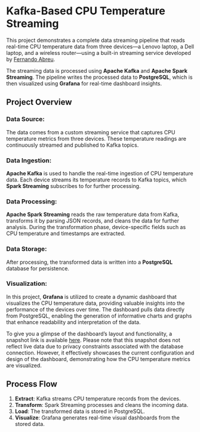 # Kafka-Based CPU Temperature Streaming

This project demonstrates a complete data streaming pipeline that reads real-time CPU temperature data from three devices—a Lenovo laptop, a Dell laptop, and a wireless router—using a built-in streaming service developed by [Fernando Abreu](https://github.com/nandoabreu).

The streaming data is processed using **Apache Kafka** and **Apache Spark Streaming**. The pipeline writes the processed data to **PostgreSQL**, which is then visualized using **Grafana** for real-time dashboard insights.

## Project Overview

### Data Source:
The data comes from a custom streaming service that captures CPU temperature metrics from three devices. These temperature readings are continuously streamed and published to Kafka topics.

### Data Ingestion:
**Apache Kafka** is used to handle the real-time ingestion of CPU temperature data. Each device streams its temperature records to Kafka topics, which **Spark Streaming** subscribes to for further processing.

### Data Processing:
**Apache Spark Streaming** reads the raw temperature data from Kafka, transforms it by parsing JSON records, and cleans the data for further analysis. During the transformation phase, device-specific fields such as CPU temperature and timestamps are extracted.

### Data Storage:
After processing, the transformed data is written into a **PostgreSQL** database for persistence.

### Visualization:
In this project, **Grafana** is utilized to create a dynamic dashboard that visualizes the CPU temperature data, providing valuable insights into the performance of the devices over time. The dashboard pulls data directly from PostgreSQL, enabling the generation of informative charts and graphs that enhance readability and interpretation of the data.

To give you a glimpse of the dashboard’s layout and functionality, a snapshot link is available [here](https://snapshots.raintank.io/dashboard/snapshot/kMfGdNWghBjyHv8xq0afocYXklkrFjbt?orgId=0&refresh=1m). Please note that this snapshot does not reflect live data due to privacy constraints associated with the database connection. However, it effectively showcases the current configuration and design of the dashboard, demonstrating how the CPU temperature metrics are visualized.

## Process Flow

1. **Extract**: Kafka streams CPU temperature records from the devices.
2. **Transform**: Spark Streaming processes and cleans the incoming data.
3. **Load**: The transformed data is stored in PostgreSQL.
4. **Visualize**: Grafana generates real-time visual dashboards from the stored data.
